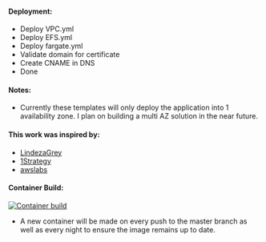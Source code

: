 #### Deployment:

- Deploy VPC.yml
- Deploy EFS.yml
- Deploy fargate.yml
- Validate domain for certificate
- Create CNAME in DNS
- Done

#### Notes:

- Currently these templates will only deploy the application into 1 availability zone. I plan on building a multi AZ solution in the near future.

#### This work was inspired by:

- [LindezaGrey](https://github.com/LindezaGrey/hak5c2)
- [1Strategy](https://github.com/1Strategy/fargate-cloudformation-example/blob/master/fargate.yaml)
- [awslabs](https://github.com/awslabs/aws-cloudformation-templates/blob/master/aws/services/VPC/VPC_With_Managed_NAT_And_Private_Subnet.yaml)

#### Container Build:

[![Container build](https://github.com/sasha-kw/hak5-c2-fargate/actions/workflows/deploy-image.yml/badge.svg)](https://github.com/sasha-kw/hak5-c2-fargate/actions/workflows/deploy-image.yml)

- A new container will be made on every push to the master branch as well as every night to ensure the image remains up to date.
